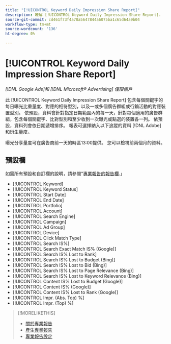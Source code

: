 ```yaml
---
title: "[!UICONTROL Keyword Daily Impression Share Report]"
description: 瞭解 [!UICONTROL Keyword Daily Impression Share Report].
source-git-commit: cd461f73f4a70a5647844a6075ba1c65d64a9b04
workflow-type: tm+mt
source-wordcount: '136'
ht-degree: 0%

---
```


# [!UICONTROL Keyword Daily Impression Share Report]

*[!DNL Google Ads]和 [!DNL Microsoft® Advertising] 僅限帳戶*

此 [!UICONTROL Keyword Daily Impression Share Report] 包含每個關鍵字的每日曝光比重量度、對應的相符型別，以及一或多個廣告群組或行銷活動的對應裝置型別。 依預設，資料會針對指定日期範圍內的每一天，針對每個適用的廣告群組，包含每個關鍵字、比對型別和至少收到一次曝光或點選的裝置各一列。 依預設，資料列會依日期遞增排序。 報表可選擇納入以下追蹤的資料 [!DNL Adobe] 和衍生量度。

曝光分享量度可在廣告商前一天的時區13:00提供。 您可以檢視前兩個月的資料。

## 預設欄

如需所有預設和自訂欄的說明，請參閱&quot;[專業報告的報告欄](specialty-report-columns.md).」

* [!UICONTROL Keyword]
* [!UICONTROL Keyword Status]
* [!UICONTROL Start Date]
* [!UICONTROL End Date]
* [!UICONTROL Portfolio]
* [!UICONTROL Account]
* [!UICONTROL Search Engine]
* [!UICONTROL Campaign]
* [!UICONTROL Ad Group]
* [!UICONTROL Device]
* [!UICONTROL Click Match Type]
* [!UICONTROL Search IS%]
* [!UICONTROL Search Exact Match IS% (Google)]
* [!UICONTROL Search IS% Lost to Rank]
* [!UICONTROL Search IS% Lost to Budget (Bing)]
* [!UICONTROL Search IS% Lost to Bid (Bing)]
* [!UICONTROL Search IS% Lost to Page Relevance (Bing)]
* [!UICONTROL Search IS% Lost to Keyword Relevance (Bing)]
* [!UICONTROL Content IS% Lost to Budget (Google)]
* [!UICONTROL Content IS% (Google)]
* [!UICONTROL Content IS% Lost to Rank (Google)]
* [!UICONTROL Impr. (Abs. Top) %]
* [!UICONTROL Impr. (Top) %]

>[!MORELIKETHIS]
>
>* [關於專業報告](specialty-report-about.md)
>* [產生專業報告](specialty-report-generate.md)
>* [專業報告設定](specialty-report-settings.md)

